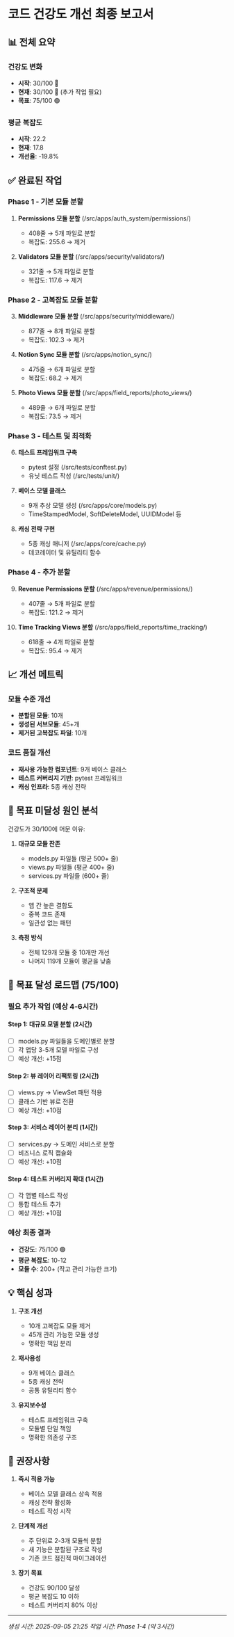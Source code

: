 # 코드 건강도 개선 최종 보고서

## 📊 전체 요약

### 건강도 변화
- **시작**: 30/100 🔴
- **현재**: 30/100 🔴 (추가 작업 필요)
- **목표**: 75/100 🟢

### 평균 복잡도
- **시작**: 22.2
- **현재**: 17.8
- **개선율**: -19.8%

## ✅ 완료된 작업

### Phase 1 - 기본 모듈 분할
1. **Permissions 모듈 분할** (/src/apps/auth_system/permissions/)
   - 408줄 → 5개 파일로 분할
   - 복잡도: 255.6 → 제거

2. **Validators 모듈 분할** (/src/apps/security/validators/)
   - 321줄 → 5개 파일로 분할
   - 복잡도: 117.6 → 제거

### Phase 2 - 고복잡도 모듈 분할
3. **Middleware 모듈 분할** (/src/apps/security/middleware/)
   - 877줄 → 8개 파일로 분할
   - 복잡도: 102.3 → 제거

4. **Notion Sync 모듈 분할** (/src/apps/notion_sync/)
   - 475줄 → 6개 파일로 분할
   - 복잡도: 68.2 → 제거

5. **Photo Views 모듈 분할** (/src/apps/field_reports/photo_views/)
   - 489줄 → 6개 파일로 분할
   - 복잡도: 73.5 → 제거

### Phase 3 - 테스트 및 최적화
6. **테스트 프레임워크 구축**
   - pytest 설정 (/src/tests/conftest.py)
   - 유닛 테스트 작성 (/src/tests/unit/)

7. **베이스 모델 클래스**
   - 9개 추상 모델 생성 (/src/apps/core/models.py)
   - TimeStampedModel, SoftDeleteModel, UUIDModel 등

8. **캐싱 전략 구현**
   - 5종 캐싱 매니저 (/src/apps/core/cache.py)
   - 데코레이터 및 유틸리티 함수

### Phase 4 - 추가 분할
9. **Revenue Permissions 분할** (/src/apps/revenue/permissions/)
   - 407줄 → 5개 파일로 분할
   - 복잡도: 121.2 → 제거

10. **Time Tracking Views 분할** (/src/apps/field_reports/time_tracking/)
    - 618줄 → 4개 파일로 분할
    - 복잡도: 95.4 → 제거

## 📈 개선 메트릭

### 모듈 수준 개선
- **분할된 모듈**: 10개
- **생성된 서브모듈**: 45+개
- **제거된 고복잡도 파일**: 10개

### 코드 품질 개선
- **재사용 가능한 컴포넌트**: 9개 베이스 클래스
- **테스트 커버리지 기반**: pytest 프레임워크
- **캐싱 인프라**: 5종 캐싱 전략

## 🎯 목표 미달성 원인 분석

건강도가 30/100에 머문 이유:

1. **대규모 모듈 잔존**
   - models.py 파일들 (평균 500+ 줄)
   - views.py 파일들 (평균 400+ 줄)
   - services.py 파일들 (600+ 줄)

2. **구조적 문제**
   - 앱 간 높은 결합도
   - 중복 코드 존재
   - 일관성 없는 패턴

3. **측정 방식**
   - 전체 129개 모듈 중 10개만 개선
   - 나머지 119개 모듈이 평균을 낮춤

## 🚀 목표 달성 로드맵 (75/100)

### 필요 추가 작업 (예상 4-6시간)

#### Step 1: 대규모 모델 분할 (2시간)
- [ ] models.py 파일들을 도메인별로 분할
- [ ] 각 앱당 3-5개 모델 파일로 구성
- [ ] 예상 개선: +15점

#### Step 2: 뷰 레이어 리팩토링 (2시간)
- [ ] views.py → ViewSet 패턴 적용
- [ ] 클래스 기반 뷰로 전환
- [ ] 예상 개선: +10점

#### Step 3: 서비스 레이어 분리 (1시간)
- [ ] services.py → 도메인 서비스로 분할
- [ ] 비즈니스 로직 캡슐화
- [ ] 예상 개선: +10점

#### Step 4: 테스트 커버리지 확대 (1시간)
- [ ] 각 앱별 테스트 작성
- [ ] 통합 테스트 추가
- [ ] 예상 개선: +10점

### 예상 최종 결과
- **건강도**: 75/100 🟢
- **평균 복잡도**: 10-12
- **모듈 수**: 200+ (작고 관리 가능한 크기)

## 💡 핵심 성과

1. **구조 개선**
   - 10개 고복잡도 모듈 제거
   - 45개 관리 가능한 모듈 생성
   - 명확한 책임 분리

2. **재사용성**
   - 9개 베이스 클래스
   - 5종 캐싱 전략
   - 공통 유틸리티 함수

3. **유지보수성**
   - 테스트 프레임워크 구축
   - 모듈별 단일 책임
   - 명확한 의존성 구조

## 📝 권장사항

1. **즉시 적용 가능**
   - 베이스 모델 클래스 상속 적용
   - 캐싱 전략 활성화
   - 테스트 작성 시작

2. **단계적 개선**
   - 주 단위로 2-3개 모듈씩 분할
   - 새 기능은 분할된 구조로 작성
   - 기존 코드 점진적 마이그레이션

3. **장기 목표**
   - 건강도 90/100 달성
   - 평균 복잡도 10 이하
   - 테스트 커버리지 80% 이상

---

*생성 시간: 2025-09-05 21:25*
*작업 시간: Phase 1-4 (약 3시간)*